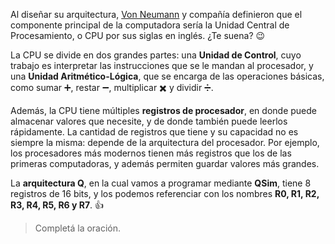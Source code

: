 Al diseñar su arquitectura, [Von Neumann](https://es.wikipedia.org/wiki/John_von_Neumann) y compañía definieron que el componente principal de la computadora sería la Unidad Central de Procesamiento, o CPU por sus siglas en inglés. ¿Te suena? :wink:

La CPU se divide en dos grandes partes: una **Unidad de Control**, cuyo trabajo es interpretar las instrucciones que se le mandan al procesador, y una **Unidad Aritmético-Lógica**, que se encarga de las operaciones básicas, como sumar :heavy_plus_sign:, restar :heavy_minus_sign:, multiplicar :heavy_multiplication_x: y dividir :heavy_division_sign:.

Además, la CPU tiene múltiples **registros de procesador**, en donde puede almacenar valores que necesite, y de donde también puede leerlos rápidamente. La cantidad de registros que tiene y su capacidad no es siempre la misma: depende de la arquitectura del procesador. Por ejemplo, los procesadores más modernos tienen más registros que los de las primeras computadoras, y además permiten guardar valores más grandes.

La **arquitectura Q**, en la cual vamos a programar mediante **QSim**, tiene 8 registros de 16 bits, y los podemos referenciar con los nombres **R0, R1, R2, R3, R4, R5, R6 y R7**. :thumbsup:

> Completá la oración.
